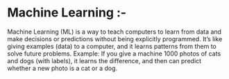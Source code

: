 # Machine Learning :- 
Machine Learning (ML) is a way to teach computers to learn from data and make decisions or predictions without being explicitly programmed.
It’s like giving examples (data) to a computer, and it learns patterns from them to solve future problems.
Example:
If you give a machine 1000 photos of cats and dogs (with labels), it learns the difference, and then can predict whether a new photo is a cat or a dog.


